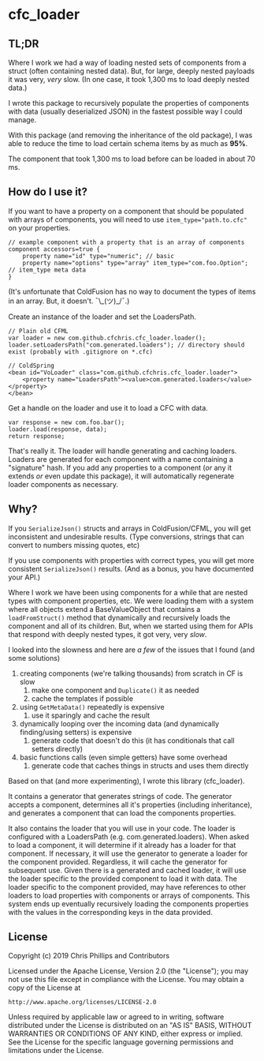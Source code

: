 # cfc_loader

## TL;DR

Where I work we had a way of loading nested sets of components from a struct
(often containing nested data). But, for large, deeply nested payloads it was
very, _very_ slow. (In one case, it took 1,300 ms to load deeply nested data.)

I wrote this package to recursively populate the properties of components
with data (usually deserialized JSON) in the fastest possible way I could 
manage.

With this package (and removing the inheritance of the old package), I was able
to reduce the time to load certain schema items by as much as __95%__.

The component that took 1,300 ms to load before can be loaded in about 70 ms.

## How do I use it?

If you want to have a property on a component that should be populated with
arrays of components, you will need to use `item_type="path.to.cfc"` on your
properties.

	// example component with a property that is an array of components
	component accessors=true {
		property name="id" type="numeric"; // basic
		property name="options" type="array" item_type="com.foo.Option"; // item_type meta data
	}

(It's unfortunate that ColdFusion has no way to document the types
of items in an array. But, it doesn't. ¯\\\_(ツ)\_/¯.)

Create an instance of the loader and set the LoadersPath.

	// Plain old CFML
	var loader = new com.github.cfchris.cfc_loader.loader();
	loader.setLoadersPath("com.generated.loaders"); // directory should exist (probably with .gitignore on *.cfc)

	// ColdSpring
	<bean id="VoLoader" class="com.github.cfchris.cfc_loader.loader">
		<property name="LoadersPath"><value>com.generated.loaders</value></property>
	</bean>

Get a handle on the loader and use it to load a CFC with data.

	var response = new com.foo.bar();
	loader.load(response, data);
	return response;

That's really it. The loader will handle generating and caching loaders.
Loaders are generated for each component with a name containing a "signature" hash.
If you add any properties to a component (_or_ any it extends _or_ even update this package),
it will automatically regenerate loader components as necessary.



## Why?

If you `SerializeJson()` structs and arrays in ColdFusion/CFML, you will get
inconsistent and undesirable results. (Type conversions, strings that can
convert to numbers missing quotes, etc)

If you use components with properties with correct types, you will get more
consistent `SerializeJson()` results. (And as a bonus, you have documented your API.)

Where I work we have been using components for a while that are nested types
with component properties, etc. We were loading them with a system where all
objects extend a BaseValueObject that contains a `loadFromStruct()` method that
dynamically and recursively loads the component and all of its children. But,
when we started using them for APIs that respond with deeply nested types, it
got very, very _slow_.

I looked into the slowness and here are _a few_ of the issues that I found (and some solutions)

1. creating components (we're talking thousands) from scratch in CF is slow
   1. make one component and `Duplicate()` it as needed
   2. cache the templates if possible
2. using `GetMetaData()` repeatedly is expensive
   1. use it sparingly and cache the result
3. dynamically looping over the incoming data (and dynamically finding/using setters) is expensive
   1. generate code that doesn't do this (it has conditionals that call setters directly)
4. basic functions calls (even simple getters) have some overhead
   1. generate code that caches things in structs and uses them directly

Based on that (and more experimenting), I wrote this library (cfc_loader).

It contains a generator that generates strings of code. The generator
accepts a component, determines all it's properties (including inheritance),
and generates a component that can load the components properties.

It also contains the loader that you will use in your code. The loader
is configured with a LoadersPath (e.g. com.generated.loaders). When asked
to load a component, it will determine if it already has a loader for that
component. If necessary, it will use the generator to generate a loader
for the component provided. Regardless, it will cache the generator for
subsequent use. Given there is a generated and cached loader, it will use
the loader specific to the provided component to load it with data. The
loader specific to the component provided, may have references to other
loaders to load properties with components or arrays of components. This
system ends up eventually recursively loading the components properties
with the values in the corresponding keys in the data provided.

## License

Copyright (c) 2019 Chris Phillips and Contributors

Licensed under the Apache License, Version 2.0 (the "License");
you may not use this file except in compliance with the License.
You may obtain a copy of the License at

    http://www.apache.org/licenses/LICENSE-2.0

Unless required by applicable law or agreed to in writing, software
distributed under the License is distributed on an "AS IS" BASIS,
WITHOUT WARRANTIES OR CONDITIONS OF ANY KIND, either express or implied.
See the License for the specific language governing permissions and
limitations under the License.